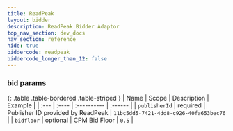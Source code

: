 ```yaml
---
title: ReadPeak
layout: bidder
description: ReadPeak Bidder Adaptor
top_nav_section: dev_docs
nav_section: reference
hide: true
biddercode: readpeak
biddercode_longer_than_12: false
---
```


### bid params

{: .table .table-bordered .table-striped }
| Name | Scope | Description | Example |
| :--- | :---- | :---------- | :------ |
| `publisherId` | required | Publisher ID provided by ReadPeak | `11bc5dd5-7421-4dd8-c926-40fa653bec76` |
| `bidfloor` | optional | CPM Bid Floor | `0.5` |
